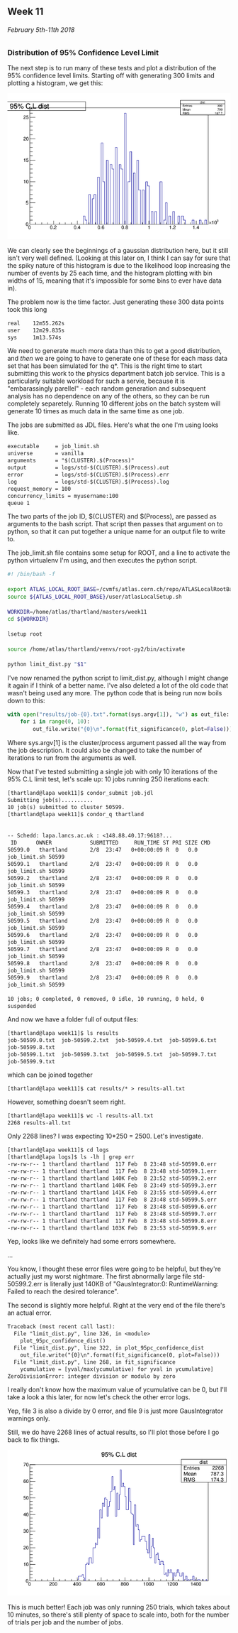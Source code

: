 ## Week 11
###### February 5th-11th 2018

### Distribution of 95% Confidence Level Limit

The next step is to run many of these tests and plot a distribution of the 95% confidence
level limits. Starting off with generating 300 limits and plotting a histogram, we get this:

![image](https://github.com/H4rtland/masters/blob/master/week11/imgs/cl_dist_1.png "")

We can clearly see the beginnings of a gaussian distribution here, but it still isn't very well
defined. (Looking at this later on, I think I can say for sure that the spiky nature of this
histogram is due to the likelihood loop increasing the number of events by 25 each time,
and the histogram plotting with bin widths of 15, meaning that it's impossible for some bins
to ever have data in).

The problem now is the time factor. Just generating these 300 data points took this long

```
real    12m55.262s
user    12m29.835s
sys     1m13.574s
```

We need to generate much more data than this to get a good distribution, and *then* we are going
to have to generate one of these for each mass data set that has been simulated for the q\*.
This is the right time to start submitting this work to the physics department batch job service.
This is a particularly suitable workload for such a servie, because it is "embarassingly
parellel" - each random generation and subsequent analysis has no dependence on any of the others,
so they can be run completely separetely. Running 10 different jobs on the batch system will
generate 10 times as much data in the same time as one job.

The jobs are submitted as JDL files. Here's what the one I'm using looks like.

```
executable     = job_limit.sh
universe       = vanilla
arguments      = "$(CLUSTER).$(Process)"
output         = logs/std-$(CLUSTER).$(Process).out
error          = logs/std-$(CLUSTER).$(Process).err
log            = logs/std-$(CLUSTER).$(Process).log
request_memory = 100
concurrency_limits = myusername:100
queue 1
```

The two parts of the job ID, $(CLUSTER) and $(Process), are passed as arguments to the bash script.
That script then passes that argument on to python, so that it can put together a unique
name for an output file to write to.

The job_limit.sh file contains some setup for ROOT, and a line to activate the python
virtualenv I'm using, and then executes the python script.

```bash
#! /bin/bash -f

export ATLAS_LOCAL_ROOT_BASE=/cvmfs/atlas.cern.ch/repo/ATLASLocalRootBase
source ${ATLAS_LOCAL_ROOT_BASE}/user/atlasLocalSetup.sh

WORKDIR=/home/atlas/thartland/masters/week11
cd ${WORKDIR}

lsetup root

source /home/atlas/thartland/venvs/root-py2/bin/activate

python limit_dist.py "$1"
```

I've now renamed the python script to limit_dist.py, although I might change it again if I think
of a better name. I've also deleted a lot of the old code that wasn't being used any more. The
python code that is being run now boils down to this:

```python
with open("results/job-{0}.txt".format(sys.argv[1]), "w") as out_file:
    for i in range(0, 10):
        out_file.write("{0}\n".format(fit_significance(0, plot=False)))
```

Where sys.argv[1] is the cluster/process argument passed all the way from the job description.
It could also be changed to take the number of iterations to run from the arguments as well.

Now that I've tested submitting a single job with only 10 iterations of the 95% C.L limit test,
let's scale up: 10 jobs running 250 iterations each:

```
[thartland@lapa week11]$ condor_submit job.jdl 
Submitting job(s)..........
10 job(s) submitted to cluster 50599.
[thartland@lapa week11]$ condor_q thartland


-- Schedd: lapa.lancs.ac.uk : <148.88.40.17:9618?...
 ID      OWNER            SUBMITTED     RUN_TIME ST PRI SIZE CMD               
50599.0   thartland       2/8  23:47   0+00:00:09 R  0   0.0  job_limit.sh 50599
50599.1   thartland       2/8  23:47   0+00:00:09 R  0   0.0  job_limit.sh 50599
50599.2   thartland       2/8  23:47   0+00:00:09 R  0   0.0  job_limit.sh 50599
50599.3   thartland       2/8  23:47   0+00:00:09 R  0   0.0  job_limit.sh 50599
50599.4   thartland       2/8  23:47   0+00:00:09 R  0   0.0  job_limit.sh 50599
50599.5   thartland       2/8  23:47   0+00:00:09 R  0   0.0  job_limit.sh 50599
50599.6   thartland       2/8  23:47   0+00:00:09 R  0   0.0  job_limit.sh 50599
50599.7   thartland       2/8  23:47   0+00:00:09 R  0   0.0  job_limit.sh 50599
50599.8   thartland       2/8  23:47   0+00:00:09 R  0   0.0  job_limit.sh 50599
50599.9   thartland       2/8  23:47   0+00:00:09 R  0   0.0  job_limit.sh 50599

10 jobs; 0 completed, 0 removed, 0 idle, 10 running, 0 held, 0 suspended
```

And now we have a folder full of output files:

```
[thartland@lapa week11]$ ls results
job-50599.0.txt  job-50599.2.txt  job-50599.4.txt  job-50599.6.txt  job-50599.8.txt
job-50599.1.txt  job-50599.3.txt  job-50599.5.txt  job-50599.7.txt  job-50599.9.txt
```

which can be joined together

```
[thartland@lapa week11]$ cat results/* > results-all.txt
```

However, something doesn't seem right.

```
[thartland@lapa week11]$ wc -l results-all.txt 
2268 results-all.txt
```

Only 2268 lines? I was expecting 10\*250 = 2500. Let's investigate.

```
[thartland@lapa week11]$ cd logs
[thartland@lapa logs]$ ls -lh | grep err
-rw-rw-r-- 1 thartland thartland  117 Feb  8 23:48 std-50599.0.err
-rw-rw-r-- 1 thartland thartland  117 Feb  8 23:48 std-50599.1.err
-rw-rw-r-- 1 thartland thartland 140K Feb  8 23:52 std-50599.2.err
-rw-rw-r-- 1 thartland thartland 140K Feb  8 23:49 std-50599.3.err
-rw-rw-r-- 1 thartland thartland 141K Feb  8 23:55 std-50599.4.err
-rw-rw-r-- 1 thartland thartland  117 Feb  8 23:48 std-50599.5.err
-rw-rw-r-- 1 thartland thartland  117 Feb  8 23:48 std-50599.6.err
-rw-rw-r-- 1 thartland thartland  117 Feb  8 23:48 std-50599.7.err
-rw-rw-r-- 1 thartland thartland  117 Feb  8 23:48 std-50599.8.err
-rw-rw-r-- 1 thartland thartland 103K Feb  8 23:53 std-50599.9.err
```

Yep, looks like we definitely had some errors somewhere. 

...

You know, I thought these error files were going to be helpful, but they're actually just
my worst nightmare. The first abnormally large file std-50599.2.err is literally just 140KB
of "GausIntegrator:0: RuntimeWarning: Failed to reach the desired tolerance".

The second is slightly more helpful. Right at the very end of the file there's an actual error.

```
Traceback (most recent call last):
  File "limit_dist.py", line 326, in <module>
    plot_95pc_confidence_dist()
  File "limit_dist.py", line 322, in plot_95pc_confidence_dist
    out_file.write("{0}\n".format(fit_significance(0, plot=False)))
  File "limit_dist.py", line 268, in fit_significance
    ycumulative = [yval/max(ycumulative) for yval in ycumulative]
ZeroDivisionError: integer division or modulo by zero
```

I really don't know how the maximum value of ycumulative can be 0, but I'll take a look a this
later, for now let's check the other error logs.

Yep, file 3 is also a divide by 0 error, and file 9 is just more GausIntegrator warnings only.

Still, we do have 2268 lines of actual results, so I'll plot those before I go back to fix things.

![image](https://github.com/H4rtland/masters/blob/master/week11/imgs/cl_dist_2.png "")

This is much better! Each job was only running 250 trials, which takes about 10 minutes, so there's
still plenty of space to scale into, both for the number of trials per job and the number of jobs.
